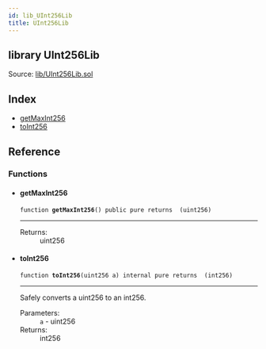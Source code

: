 ```yaml
---
id: lib_UInt256Lib
title: UInt256Lib
---
```


<div class="contract-doc"><div class="contract"><h2 class="contract-header"><span class="contract-kind">library</span> UInt256Lib</h2><div class="source">Source: <a href="git+https://github.com/frgprotocol/uFragments/blob/v0.0.1/contracts/lib/UInt256Lib.sol" target="_blank">lib/UInt256Lib.sol</a></div></div><div class="index"><h2>Index</h2><ul><li><a href="lib_UInt256Lib.html#getMaxInt256">getMaxInt256</a></li><li><a href="lib_UInt256Lib.html#toInt256">toInt256</a></li></ul></div><div class="reference"><h2>Reference</h2><div class="functions"><h3>Functions</h3><ul><li><div class="item function"><span id="getMaxInt256" class="anchor-marker"></span><h4 class="name">getMaxInt256</h4><div class="body"><code class="signature">function <strong>getMaxInt256</strong><span>() </span><span>public </span><span>pure </span><span>returns  (uint256) </span></code><hr/><dl><dt><span class="label-return">Returns:</span></dt><dd>uint256</dd></dl></div></div></li><li><div class="item function"><span id="toInt256" class="anchor-marker"></span><h4 class="name">toInt256</h4><div class="body"><code class="signature">function <strong>toInt256</strong><span>(uint256 a) </span><span>internal </span><span>pure </span><span>returns  (int256) </span></code><hr/><div class="description"><p>Safely converts a uint256 to an int256.</p></div><dl><dt><span class="label-parameters">Parameters:</span></dt><dd><div><code>a</code> - uint256</div></dd><dt><span class="label-return">Returns:</span></dt><dd>int256</dd></dl></div></div></li></ul></div></div></div>
